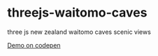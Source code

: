 # threejs-waitomo-caves
three js new zealand waitomo caves scenic views

[Demo on codepen](https://codepen.io/alicepopoff/pen/EbeymY)

